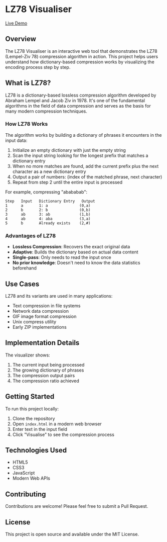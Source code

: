 # LZ78 Visualiser

[Live Demo](https://developerabz.github.io/lz78-visualiser/)

## Overview

The LZ78 Visualiser is an interactive web tool that demonstrates the LZ78 (Lempel-Ziv 78) compression algorithm in action. This project helps users understand how dictionary-based compression works by visualizing the encoding process step by step.

## What is LZ78?

LZ78 is a dictionary-based lossless compression algorithm developed by Abraham Lempel and Jacob Ziv in 1978. It's one of the fundamental algorithms in the field of data compression and serves as the basis for many modern compression techniques.

### How LZ78 Works

The algorithm works by building a dictionary of phrases it encounters in the input data:

1. Initialize an empty dictionary with just the empty string
2. Scan the input string looking for the longest prefix that matches a dictionary entry
3. When no more matches are found, add the current prefix plus the next character as a new dictionary entry
4. Output a pair of numbers: (index of the matched phrase, next character)
5. Repeat from step 2 until the entire input is processed

For example, compressing "abababab":
```
Step   Input   Dictionary Entry   Output
1      a       1: a              (0,a)
2      b       2: b              (0,b)
3      ab      3: ab             (1,b)
4      ab      4: aba            (3,a)
5      b       Already exists    (2,#)
```

### Advantages of LZ78

- **Lossless Compression**: Recovers the exact original data
- **Adaptive**: Builds the dictionary based on actual data content
- **Single-pass**: Only needs to read the input once
- **No prior knowledge**: Doesn't need to know the data statistics beforehand

## Use Cases

LZ78 and its variants are used in many applications:

- Text compression in file systems
- Network data compression
- GIF image format compression
- Unix compress utility
- Early ZIP implementations

## Implementation Details

The visualizer shows:

1. The current input being processed
2. The growing dictionary of phrases
3. The compression output pairs
4. The compression ratio achieved

## Getting Started

To run this project locally:

1. Clone the repository
2. Open `index.html` in a modern web browser
3. Enter text in the input field
4. Click "Visualise" to see the compression process

## Technologies Used

- HTML5
- CSS3
- JavaScript
- Modern Web APIs

## Contributing

Contributions are welcome! Please feel free to submit a Pull Request.

## License

This project is open source and available under the MIT License. 